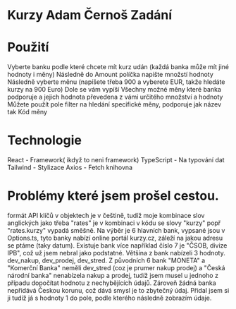 # Kurzy Adam Černoš Zadání

# Použití
Vyberte banku podle které chcete mít kurz udán (každá banka může mít jiné hodnoty i měny)
Následně do Amount políčka napište množstí hodnoty
Následně vyberte měnu (napíšete třeba 900 a vyberete EUR, takže hledáte kurzy na 900 Euro)
Dole se vám vypíší Všechny možné měny které banka podporuje a jejich hodnota převedena z vámi určitého množství a hodnoty
Můžete použít pole filter na hledání specifické měny, podporuje jak název tak Kód měny

# Technologie 
React - Framework( ikdyž to neni framework)
TypeScript - Na typování dat
Tailwind - Stylizace
Axios - Fetch knihovna


# Problémy které jsem prošel cestou. 
formát API klíčů v objektech je v češtině, tudíž moje kombinace slov anglických jako třeba "rates" je v kombinaci v kódu se slovy "kurzy" popř "rates.kurzy" vypadá směšně.
Na výběr je 6 hlavních bank, vypsané jsou v Options.ts, tyto banky nabízí online portál kurzy.cz, záleží na jakou adresu se ptáme (taky datum). Existuje bank více například
číslo 7 je "ČSOB, divize IPB", což už jsem nebral jako podstatné. Většína z bank nabízeli 3 hodnoty. dev_nakup, dev_prodej, dev_stred. Z původních 6 bank "MONETA" a "Komerční Banka" neměli dev_stred (coz je prumer nakup prodej) a "Česká národní banka" nenabízela nakup a prodej, tudíž jsem musel u jednoho z případu dopočítat hodnotu z nechybějících údajů. Zároveň žádná banka nepřidává Českou korunu, což dává smysl je to zbytečný údaj. Přidal jsem si ji tudíž já s hodnoty 1 do pole, podle kterého následně zobrazím údaje.

